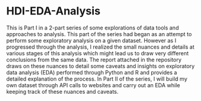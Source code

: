 # HDI-EDA-Analysis

This is Part I in a 2-part series of some explorations of data tools and approaches to analysis.
This part of the series had began as an attempt to perform some exploratory analysis on a given
dataset. However as I progressed through the analysis, I realized the small nuances and details at
various stages of this analysis which might lead us to draw very different conclusions from the
same data. The report attached in the repository draws on these nuances to detail some caveats and insights on exploratory
data analysis (EDA) performed through Python and R and provides a detailed explanation of the process. In Part II of the series, I will build my
own dataset through API calls to websites and carry out an EDA while keeping track of these
nuances and caveats.
